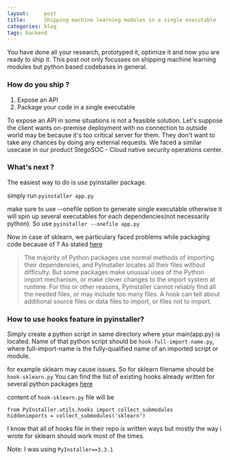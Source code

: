 ```yaml
---
layout:     post
title:      Shipping machine learning modules in a single executable
categories: blog  
tags: backend
---
```


You have done all your research, prototyped it, optimize it and now you are ready to ship it. This post not only focusses on shipping machine learning modules but python based codebases in general.

### How do you ship ?
1. Expose an API
2. Package your code in a single executable

<!--break-->

To expose an API in some situations is not a feasible solution. Let's suppose the client wants on-premise deployment with no connection to outside world may be because it's too critical server for them. They don't want to take any chances by doing any external requests. We faced a similar usecase in our product StegoSOC - Cloud native security operations center.

### What's next ?
The easiest way to do is use pyinstaller package.

simply run
`pyinstaller app.py`

make sure to use --onefile option to generate single executable otherwise it will spin up several executables for each dependencies(not necessarily python).
So use
`pyinstaller --onefile app.py`

Now in case of sklearn, we particulary faced problems while packaging code because of ?
As stated [here](https://pythonhosted.org/PyInstaller/hooks.html#understanding-pyinstaller-hooks)


> The majority of Python packages use normal methods of importing their dependencies, and PyInstaller locates all their files without difficulty. But some packages make unusual uses of the Python import mechanism, or make clever changes to the import system at runtime. For this or other reasons, PyInstaller cannot reliably find all the needed files, or may include too many files. A hook can tell about additional source files or data files to import, or files not to import.


### How to use hooks feature in pyinstaller?
Simply create a python script in same directory where your main(app.py) is located. Name of that python script should be `hook-full-import-name.py`, where full-import-name is the fully-qualified name of an imported script or module.

for example sklearn may cause issues. So for sklearn filename should be `hook-sklearn.py` 
You can find the list of existing hooks already written for several python packages [here](https://github.com/pyinstaller/pyinstaller/tree/develop/PyInstaller/hooks)

content of `hook-sklearn.py` file will be
```
from PyInstaller.utils.hooks import collect_submodules
hiddenimports = collect_submodules('sklearn')
```


I know that all of hooks file in their repo is written ways but mostly the way i wrote for sklearn should work most of the times.

Note: I was using `PyInstaller==3.3.1`
